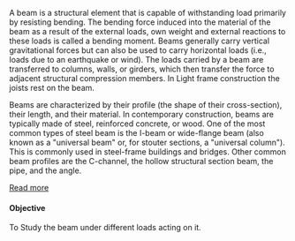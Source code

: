 A beam is a structural element that is capable of withstanding load primarily by resisting bending. The bending force induced into the material of the beam as a result of the external loads, own weight and external reactions to these loads is called a bending moment. Beams generally carry vertical gravitational forces but can also be used to carry horizontal loads (i.e., loads due to an earthquake or wind). The loads carried by a beam are transferred to columns, walls, or girders, which then transfer the force to adjacent structural compression members. In Light frame construction the joists rest on the beam.

Beams are characterized by their profile (the shape of their cross-section), their length, and their material. In contemporary construction, beams are typically made of steel, reinforced concrete, or wood. One of the most common types of steel beam is the I-beam or wide-flange beam (also known as a "universal beam" or, for stouter sections, a "universal column"). This is commonly used in steel-frame buildings and bridges. Other common beam profiles are the C-channel, the hollow structural section beam, the pipe, and the angle.

[Read more](http://bsa-iiith.vlabs.ac.in/exp2/Exp-2%20Single%20span%20beams.pdf)


#### Objective

To Study the beam under different loads acting on it. 
